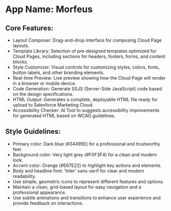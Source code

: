 # **App Name**: Morfeus

## Core Features:

- Layout Composer: Drag-and-drop interface for composing Cloud Page layouts.
- Template Library: Selection of pre-designed templates optimized for Cloud Pages, including sections for headers, footers, forms, and content blocks.
- Style Customizer: Visual controls for customizing styles, colors, fonts, button labels, and other branding elements.
- Real-time Preview: Live preview showing how the Cloud Page will render in a browser or mobile device.
- Code Generation: Generate SSJS (Server-Side JavaScript) code based on the design specifications.
- HTML Output: Generates a complete, deployable HTML file ready for upload to Salesforce Marketing Cloud.
- Accessibility Checker: AI Tool to suggests accessibility improvements for generated HTML based on WCAG guidelines.

## Style Guidelines:

- Primary color: Dark blue (#34495E) for a professional and trustworthy feel.
- Background color: Very light grey (#F0F3F4) for a clean and modern look.
- Accent color: Orange (#E67E22) to highlight key actions and elements.
- Body and headline font: 'Inter' sans-serif for clear and modern readability.
- Use simple, geometric icons to represent different features and options.
- Maintain a clean, grid-based layout for easy navigation and a professional appearance.
- Use subtle animations and transitions to enhance user experience and provide feedback on interactions.